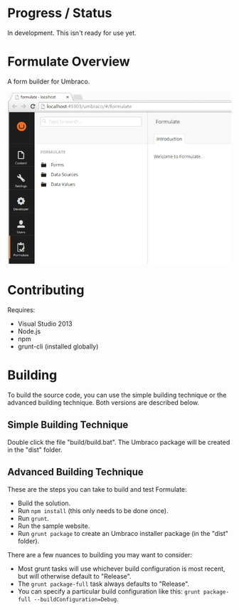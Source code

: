 # Progress / Status
In development. This isn't ready for use yet.

# Formulate Overview
A form builder for Umbraco.

![Formulate](assets/images/formulate.png?raw=true "Formulate")

# Contributing
Requires:
* Visual Studio 2013
* Node.js
* npm
* grunt-cli (installed globally)

# Building
To build the source code, you can use the simple building technique or the advanced building technique. Both versions are described below.

## Simple Building Technique
Double click the file "build/build.bat". The Umbraco package will be created in the "dist" folder.

## Advanced Building Technique
These are the steps you can take to build and test Formulate:
* Build the solution.
* Run `npm install` (this only needs to be done once).
* Run `grunt`.
* Run the sample website.
* Run `grunt package` to create an Umbraco installer package (in the "dist" folder).

There are a few nuances to building you may want to consider:
* Most grunt tasks will use whichever build configuration is most recent, but will otherwise default to "Release".
* The `grunt package-full` task always defaults to "Release".
* You can specify a particular build configuration like this: `grunt package-full --buildConfiguration=Debug`.